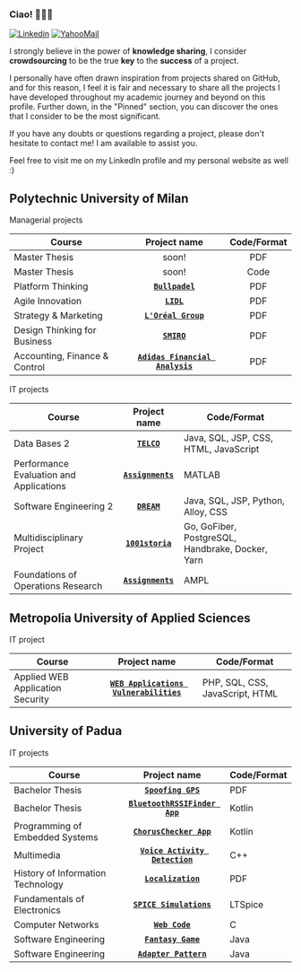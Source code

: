 ### Ciao! 👋:pizza::pinched_fingers:

[![Linkedin](https://img.shields.io/badge/LinkedIn-0077B5?style=flat&logo=linkedin&logoColor=white)](https://www.linkedin.com/in/pietrovalente/)
[![YahooMail](https://img.shields.io/badge/YahooMail-blueviolet?style=flat&logo=yahoo&logoColor=white)](mailto:pietro.valente@yahoo.com)

I strongly believe in the power of **knowledge sharing**, I consider **crowdsourcing** to be the true **key** to the **success** of a project.

I personally have often drawn inspiration from projects shared on GitHub, and for this reason, I feel it is fair and necessary to share all the projects I have developed throughout my academic journey and beyond on this profile. Further down, in the "Pinned" section, you can discover the ones that I consider to be the most significant.

If you have any doubts or questions regarding a project, please don't hesitate to contact me! I am available to assist you.

Feel free to visit me on my LinkedIn profile and my personal website as well :)

<h2>Polytechnic University of Milan</h2>
<dl><dt>Managerial projects</dt></dl>

| Course           | Project name  | Code/Format  |
| -------------       |:-------------:  | :-----:|
| Master Thesis | soon! | PDF |
| Master Thesis | soon! | Code |
| Platform Thinking  | **[`Bullpadel`](https://github.com/PietroValente/Bullpadel-platform-thinking)** | PDF |
| Agile Innovation  | **[`LIDL`](https://github.com/PietroValente/LIDL-agile-innovation)** | PDF |
| Strategy & Marketing  | **[`L'Oréal Group`](https://github.com/PietroValente/L-Oreal-Group-strategy-marketing)** | PDF |
| Design Thinking for Business      | **[`SMIRO`](https://github.com/PietroValente/SMIRO-design-thinking-for-business)**      |   PDF |
| Accounting, Finance & Control | **[`Adidas Financial Analysis`](https://github.com/PietroValente/Adidas-Financial-Analysis-AFC)**      |  PDF |
  
<dl><dt>IT projects</dt></dl>

| Course                                  | Project name                                                                                              | Code/Format  |
| -------------                           |:-------------:                                                                                            | -----|
| Data Bases 2                            | **[`TELCO`](https://github.com/pietrovalente/TELCO-Websites-databases2)**                                 |  Java, SQL, JSP, CSS, HTML, JavaScript |
| Performance Evaluation and Applications | **[`Assignments`](https://github.com/pietrovalente/Assignments-performance-evaluation-and-applications)** |  MATLAB |
| Software Engineering 2                  | **[`DREAM`](https://github.com/pietrovalente/DREAM-software-engineering-2)**                              |  Java, SQL, JSP, Python, Alloy, CSS |
| Multidisciplinary Project               | **[`1001storia`](https://github.com/pietrovalente/1001storia-multidisciplinary-project)**                 |  Go, GoFiber, PostgreSQL, Handbrake, Docker, Yarn |
| Foundations of Operations Research      | **[`Assignments`](https://github.com/pietrovalente/Assignments-foundations-operations-research)**         |  AMPL |

<h2>Metropolia University of Applied Sciences</h2>
<dl><dt>IT project</dt></dl>

| Course                                  | Project name                                                                                              | Code/Format  |
| -------------                           |:-------------:                                                                                            | -----|
| Applied WEB Application Security        | **[`WEB Applications Vulnerabilities`](https://github.com/pietrovalente/WEB-applications-vulnerabilities-AWAS)**         |  PHP, SQL, CSS, JavaScript, HTML |

<h2>University of Padua</h2>
<dl><dt>IT projects</dt></dl>

| Course                                  | Project name                                                                                              | Code/Format  |
| -------------                           |:-------------:                                                                                            | -----|
| Bachelor Thesis | **[`Spoofing GPS`](https://github.com/pietrovalente/Spoofing-GPS-thesis)** | PDF |
| Bachelor Thesis | **[`BluetoothRSSIFinder App`](https://github.com/pietrovalente/BluetoothRSSIFinder-app-thesis)** | Kotlin |
| Programming of Embedded Systems | **[`ChorusChecker App`](https://github.com/pietrovalente/ChorusChecker-app-programming-embedded-systems)** | Kotlin |
| Multimedia | **[`Voice Activity Detection`](https://github.com/pietrovalente/Voice-Activity-Detection-multimedia)** | C++ |
| History of Information Technology | **[`Localization`](https://github.com/pietrovalente/Localization-history-information-technology)** | PDF |
| Fundamentals of Electronics | **[`SPICE Simulations`](https://github.com/pietrovalente/SPICE-simulations-fundamentals-of-electronics)** | LTSpice |
| Computer Networks | **[`Web Code`](https://github.com/pietrovalente/Web-Code-computer-networks)** | C |
| Software Engineering | **[`Fantasy Game`](https://github.com/pietrovalente/fantasy-game-software-engineering)** | Java |
| Software Engineering | **[`Adapter Pattern`](https://github.com/pietrovalente/adapter-pattern-software-engineering)** | Java |
